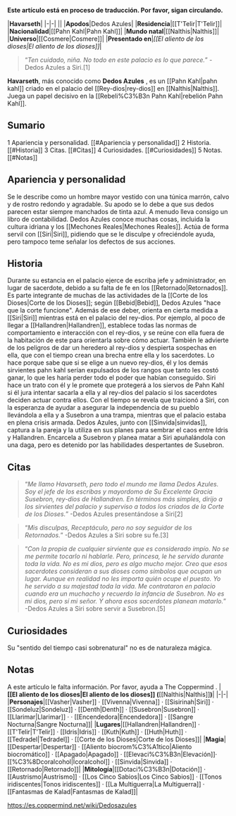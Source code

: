 **Este artículo está en proceso de traducción. Por favor, sigan circulando.**


|**Havarseth**|
|-|-|
||
|**Apodos**|Dedos Azules|
|**Residencia**|[[T'Telir\|T'Telir]]|
|**Nacionalidad**|[[Pahn Kahl\|Pahn Kahl]]|
|**Mundo natal**|[[Nalthis\|Nalthis]]|
|**Universo**|[[Cosmere\|Cosmere]]|
|**Presentado en**|*[[El aliento de los dioses\|El aliento de los dioses]]*|

>“*Ten cuidado, niña. No todo en este palacio es lo que parece.*”
\-Dedos Azules a Siri.[1]


**Havarseth**, más conocido como **Dedos Azules** , es un [[Pahn Kahl\|pahn kahl]] criado en el palacio del [[Rey-dios\|rey-dios]] en [[Nalthis\|Nalthis]]. Juega un papel decisivo en la [[Rebeli%C3%B3n Pahn Kahl\|rebelión Pahn Kahl]].

## Sumario

1 Apariencia y personalidad. [[#Apariencia y personalidad]] 
2 Historia. [[#Historia]] 
3 Citas. [[#Citas]] 
4 Curiosidades. [[#Curiosidades]] 
5 Notas. [[#Notas]] 


## Apariencia y personalidad
Se le describe como un hombre mayor vestido con una túnica marrón, calvo y de rostro redondo y agradable. Su apodo se lo debe a que sus dedos parecen estar siempre manchados de tinta azul. A menudo lleva consigo un libro de contabilidad.
Dedos Azules conoce muchas cosas, incluida la cultura idriana y los [[Mechones Reales\|Mechones Reales]]. Actúa de forma servil con [[Siri\|Siri]], pidiendo que se le disculpe y ofreciéndole ayuda, pero tampoco teme señalar los defectos de sus acciones.

## Historia
Durante su estancia en el palacio ejerce de escriba jefe y administrador, en lugar de sacerdote, debido a su falta de fe en los [[Retornado\|Retornados]]. Es parte integrante de muchas de las actividades de la [[Corte de los Dioses\|Corte de los Dioses]]; según [[Bebid\|Bebid]], Dedos Azules "hace que la corte funcione". 
Además de ese deber, orienta en cierta medida a [[Siri\|Siri]] mientras está en el palacio del rey-dios. Por ejemplo, al poco de llegar a [[Hallandren\|Hallandren]], establece todas las normas de comportamiento e interacción con el rey-dios, y se reúne con ella fuera de la habitación de este para orientarla sobre cómo actuar. También le advierte de los peligros de dar un heredero al rey-dios y despierta sospechas en ella, que con el tiempo crean una brecha entre ella y los sacerdotes. Lo hace porque sabe que si se elige a un nuevo rey-dios, él y los demás sirvientes pahn kahl serían expulsados de los rangos que tanto les costó ganar, lo que les haría perder todo el poder que habían conseguido. Siri hace un trato con él y le promete que protegerá a los siervos de Pahn Kahl si él jura intentar sacarla a ella y al rey-dios del palacio si los sacerdotes deciden actuar contra ellos.
Con el tiempo se revela que traicionó a Siri, con la esperanza de ayudar a asegurar la independencia de su pueblo llevándola a ella y a Susebron a una trampa, mientras que el palacio estaba en plena crisis armada. Dedos Azules, junto con [[Sinvida\|sinvidas]], captura a la pareja y la utiliza en sus planes para sembrar el caos entre Idris y Hallandren. Encarcela a Susebron y planea matar a Siri apuñalándola con una daga, pero es detenido por las habilidades despertantes de Susebron.

## Citas
>“*Me llamo Havarseth, pero todo el mundo me llama Dedos Azules. Soy el jefe de los escribas y mayordomo de Su Excelente Gracia Susebron, rey-dios de Hallandren. En términos más simples, dirijo a los sirvientes del palacio y superviso a todos los criados de la Corte de los Dioses.*”
\-Dedos Azules presentándose a Siri[2]


>“*Mis disculpas, Receptáculo, pero no soy seguidor de los Retornados.*”
\-Dedos Azules a Siri sobre su fe.[3]


>“*Con la propia de cualquier sirviente que es considerado impío. No se me permite tocarlo ni hablarle. Pero, princesa, le he servido durante toda la vida. No es mi dios, pero es algo mucho mejor. Creo que esos sacerdotes consideran a sus dioses como símbolos que ocupan un lugar. Aunque en realidad no les importa quién ocupe el puesto. Yo he servido a su majestad toda la vida. Me contrataron en palacio cuando era un muchacho y recuerdo la infancia de Susebron. No es mi dios, pero sí mi señor. Y ahora esos sacerdotes planean matarlo.*”
\-Dedos Azules a Siri sobre servir a Susebron.[5]


## Curiosidades
Su "sentido del tiempo casi sobrenatural" no es de naturaleza mágica.
## Notas

A este artículo le falta información. Por favor, ayuda a The Coppermind .
|**[[El aliento de los dioses\|El aliento de los dioses]] (**[[Nalthis\|Nalthis]]**)**|
|-|-|
|**Personajes**|[[Vasher\|Vasher]] · [[Vivenna\|Vivenna]] · [[Sisirinah\|Siri]] · [[Sondeluz\|Sondeluz]] · [[Denth\|Denth]] · [[Susebron\|Susebron]] · [[Llarimar\|Llarimar]] ·  · [[Encendedora\|Encendedora]] · [[Sangre Nocturna\|Sangre Nocturna]]|
|**Lugares**|[[Hallandren\|Hallandren]] · [[T'Telir\|T'Telir]] · [[Idris\|Idris]] · [[Kuth\|Kuth]] · [[Huth\|Huth]] · [[Tedradel\|Tedradel]] · [[Corte de los Dioses\|Corte de los Dioses]]|
|**Magia**|[[Despertar\|Despertar]] · [[Aliento biocrom%C3%A1tico\|Aliento biocromático]] · [[Apagado\|Apagado]] · [[Elevaci%C3%B3n\|Elevación]]· [[%C3%8Dcoralcohol\|Ícoralcohol]] · [[Sinvida\|Sinvida]] · [[Retornado\|Retornado]]|
|**Mitología**|[[Dotaci%C3%B3n\|Dotación]] · [[Austrismo\|Austrismo]] · [[Los Cinco Sabios\|Los Cinco Sabios]] · [[Tonos iridiscentes\|Tonos iridiscentes]] · [[La Multiguerra\|La Multiguerra]] · [[Fantasmas de Kalad\|Fantasmas de Kalad]]|



https://es.coppermind.net/wiki/Dedosazules
